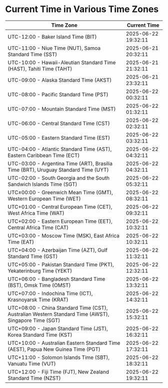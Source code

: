 # Current Time in Various Time Zones

| Time Zone | Current Time |
|-----------|--------------|
| UTC-12:00 - Baker Island Time (BIT) | 2025-06-22 19:32:11 |
| UTC-11:00 - Niue Time (NUT), Samoa Standard Time (SST) | 2025-06-21 20:32:11 |
| UTC-10:00 - Hawaii-Aleutian Standard Time (HAST), Tahiti Time (TAHT) | 2025-06-21 21:32:11 |
| UTC-09:00 - Alaska Standard Time (AKST) | 2025-06-21 23:32:11 |
| UTC-08:00 - Pacific Standard Time (PST) | 2025-06-22 00:32:11 |
| UTC-07:00 - Mountain Standard Time (MST) | 2025-06-22 01:32:11 |
| UTC-06:00 - Central Standard Time (CST) | 2025-06-22 02:32:11 |
| UTC-05:00 - Eastern Standard Time (EST) | 2025-06-22 03:32:11 |
| UTC-04:00 - Atlantic Standard Time (AST), Eastern Caribbean Time (ECT) | 2025-06-22 04:32:11 |
| UTC-03:00 - Argentina Time (ART), Brasília Time (BRT), Uruguay Standard Time (UYT) | 2025-06-22 04:32:11 |
| UTC-02:00 - South Georgia and the South Sandwich Islands Time (SGT) | 2025-06-22 05:32:11 |
| UTC±00:00 - Greenwich Mean Time (GMT), Western European Time (WET) | 2025-06-22 08:32:11 |
| UTC+01:00 - Central European Time (CET), West Africa Time (WAT) | 2025-06-22 09:32:11 |
| UTC+02:00 - Eastern European Time (EET), Central Africa Time (CAT) | 2025-06-22 10:32:11 |
| UTC+03:00 - Moscow Time (MSK), East Africa Time (EAT) | 2025-06-22 10:32:11 |
| UTC+04:00 - Azerbaijan Time (AZT), Gulf Standard Time (GST) | 2025-06-22 11:32:11 |
| UTC+05:00 - Pakistan Standard Time (PKT), Yekaterinburg Time (YEKT) | 2025-06-22 12:32:11 |
| UTC+06:00 - Bangladesh Standard Time (BST), Omsk Time (OMST) | 2025-06-22 13:32:11 |
| UTC+07:00 - Indochina Time (ICT), Krasnoyarsk Time (KRAT) | 2025-06-22 14:32:11 |
| UTC+08:00 - China Standard Time (CST), Australian Western Standard Time (AWST), Singapore Time (SGT) | 2025-06-22 15:32:11 |
| UTC+09:00 - Japan Standard Time (JST), Korea Standard Time (KST) | 2025-06-22 16:32:11 |
| UTC+10:00 - Australian Eastern Standard Time (AEST), Papua New Guinea Time (PGT) | 2025-06-22 17:32:11 |
| UTC+11:00 - Solomon Islands Time (SBT), Vanuatu Time (VUT) | 2025-06-22 18:32:11 |
| UTC+12:00 - Fiji Time (FJT), New Zealand Standard Time (NZST) | 2025-06-22 19:32:11 |
